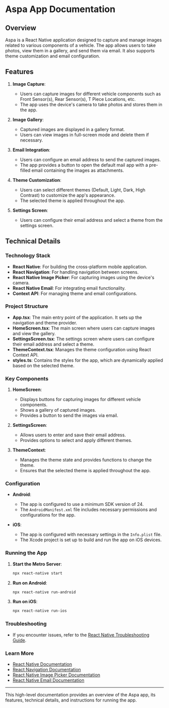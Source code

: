 # Aspa App Documentation

## Overview

Aspa is a React Native application designed to capture and manage images related to various components of a vehicle. The app allows users to take photos, view them in a gallery, and send them via email. It also supports theme customization and email configuration.

## Features

1. **Image Capture**:
   - Users can capture images for different vehicle components such as Front Sensor(s), Rear Sensor(s), T Piece Locations, etc.
   - The app uses the device's camera to take photos and stores them in the app.

2. **Image Gallery**:
   - Captured images are displayed in a gallery format.
   - Users can view images in full-screen mode and delete them if necessary.

3. **Email Integration**:
   - Users can configure an email address to send the captured images.
   - The app provides a button to open the default mail app with a pre-filled email containing the images as attachments.

4. **Theme Customization**:
   - Users can select different themes (Default, Light, Dark, High Contrast) to customize the app's appearance.
   - The selected theme is applied throughout the app.

5. **Settings Screen**:
   - Users can configure their email address and select a theme from the settings screen.

## Technical Details

### Technology Stack

- **React Native**: For building the cross-platform mobile application.
- **React Navigation**: For handling navigation between screens.
- **React Native Image Picker**: For capturing images using the device's camera.
- **React Native Email**: For integrating email functionality.
- **Context API**: For managing theme and email configurations.

### Project Structure

- **App.tsx**: The main entry point of the application. It sets up the navigation and theme provider.
- **HomeScreen.tsx**: The main screen where users can capture images and view the gallery.
- **SettingsScreen.tsx**: The settings screen where users can configure their email address and select a theme.
- **ThemeContext.tsx**: Manages the theme configuration using React Context API.
- **styles.ts**: Contains the styles for the app, which are dynamically applied based on the selected theme.

### Key Components

1. **HomeScreen**:
   - Displays buttons for capturing images for different vehicle components.
   - Shows a gallery of captured images.
   - Provides a button to send the images via email.

2. **SettingsScreen**:
   - Allows users to enter and save their email address.
   - Provides options to select and apply different themes.

3. **ThemeContext**:
   - Manages the theme state and provides functions to change the theme.
   - Ensures that the selected theme is applied throughout the app.

### Configuration

- **Android**:
  - The app is configured to use a minimum SDK version of 24.
  - The `AndroidManifest.xml` file includes necessary permissions and configurations for the app.

- **iOS**:
  - The app is configured with necessary settings in the `Info.plist` file.
  - The Xcode project is set up to build and run the app on iOS devices.

### Running the App

1. **Start the Metro Server**:

   ```bash
   npx react-native start
   ```

2. **Run on Android**:

   ```bash
   npx react-native run-android
   ```

3. **Run on iOS**:

   ```bash
   npx react-native run-ios
   ```

### Troubleshooting

- If you encounter issues, refer to the [React Native Troubleshooting Guide](https://reactnative.dev/docs/troubleshooting).

### Learn More

- [React Native Documentation](https://reactnative.dev/docs/getting-started)
- [React Navigation Documentation](https://reactnavigation.org/docs/getting-started)
- [React Native Image Picker Documentation](https://github.com/react-native-image-picker/react-native-image-picker)
- [React Native Email Documentation](https://github.com/chirag04/react-native-mail)

---

This high-level documentation provides an overview of the Aspa app, its features, technical details, and instructions for running the app.
